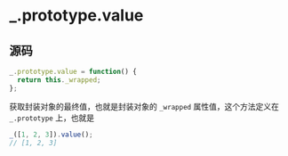 # _.prototype.value

## 源码

```js
_.prototype.value = function() {
  return this._wrapped;
};
```

获取封装对象的最终值，也就是封装对象的 `_wrapped` 属性值，这个方法定义在 `_.prototype` 上，也就是

```js
_([1, 2, 3]).value();
// [1, 2, 3]
```